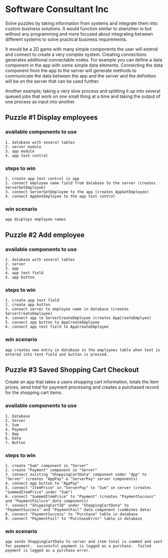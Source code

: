 # Software Consultant Inc
Solve puzzles by taking information from systems and integrate them into custom business solutions.  It would function similar to shenzhen io but without any programming and more focused about integrating between different systems to solve practical business requirements.

It would be a 2D game with many simple components the user will extend and connect to create a very complex system.  Creating connections generates additional connectable nodes.  For example you can define a data component in the app with some simple data elements.  Connecting the data component from the app to the server will generate methods to communicate the data between the app and the server and the definition will be on the server that can be used further.

Another example; taking a very slow process and splitting it up into several queued jobs that work on one small thing at a time and taking the output of one process as input into another.


## Puzzle #1 Display employees

### available components to use
	1. database with several tables
	2. server module
	3. app module
	4. app text control

### steps to win
	1. create app text control in app
	2. connect employee name field from database to the server (creates ServerGetEmployee)
	3. connect ServerGetEmployee to the app (creates AppGetEmployee)
	4. connect AppGetEmployee to the app text control

### win scenario
	app displays employee names

	
## Puzzle #2 Add employee

### available components to use
	1. database with several tables
	2. server
	3. app
	4. app text field
	5. app button

### steps to win
	1. create app text field
	2. create app button
	3. connect server to employee name in database (creates ServerCreateEmployee)
	4. connect app to ServerCreateEmployee (creates AppCreateEmplyee)
	5. connect app button to AppCreateEmployee
	6. connect app text field to AppCreateEmployee

### win scenario
	app creates new entry in database in the employees table when text is entered into text field and button is pressed.
	
	
## Puzzle #3 Saved Shopping Cart Checkout

Create an app that takes a users shopping cart information, totals the item prices, send total for payment processing and creates a purchased record for the shopping cart items.

### available components to use
	1. Database
	2. Server
	3. Sum
	4. Payment
	5. App
	6. Data
	7. Button

### steps to win
	1. create "Sum" component in "Server"
	2. create "Payment" component in "Server"
	3. connect existing "ShoppingCartData" component under "App" to "Server" (creates "AppPay" & "ServerPay" server components)
	4. connect app button to "AppPay"
	5. connect "ItemPrice" in "ServerPay" to "Sum" in server (creates "SummedItemPrice" under "Sum")
	6. connect "SummedItemPrice" to "Payment" (creates "PaymentSuccess" and "PaymentFailure" data components)
	7. connect "ShippingCartID" under "ShoppingCartData" to "PaymentSuccess" and "PaymentFail" data component (combines data)
	8. connect "PaymentSuccess" to "Purchase" table in database
	9. connect "PaymentFail" to "PurchaseError" table in database
	

### win scenario
	app sends ShoppingCartData to server and item total is summed and sent for payment.  successful payment is logged as a purchase.  failed payment is logged as a purchase error.